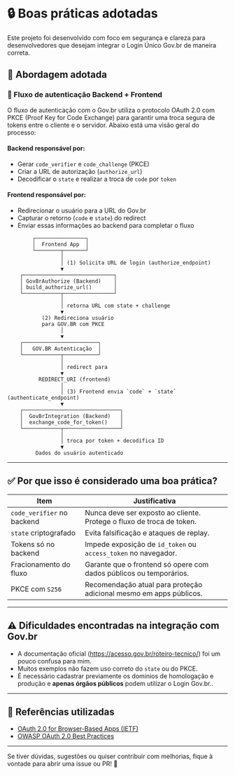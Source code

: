 # 🔒 Boas práticas adotadas

Este projeto foi desenvolvido com foco em segurança e clareza para desenvolvedores que desejam integrar o Login Único Gov.br de maneira correta.

## 🎯 Abordagem adotada

### 🔁 Fluxo de autenticação Backend + Frontend
O fluxo de autenticação com o Gov.br utiliza o protocolo OAuth 2.0 com PKCE (Proof Key for Code Exchange) para garantir uma troca segura de tokens entre o cliente e o servidor. Abaixo está uma visão geral do processo:
#### Backend responsável por:
- Gerar `code_verifier` e `code_challenge` (PKCE)
- Criar a URL de autorização (`authorize_url`)
- Decodificar o `state` e realizar a troca de `code` por `token`

#### Frontend responsável por:
- Redirecionar o usuário para a URL do Gov.br
- Capturar o retorno (`code` e `state`) do redirect
- Enviar essas informações ao backend para completar o fluxo
```
        ┌────────────────┐
        │  Frontend App  │
        └────────┬───────┘
                 │
                 │ (1) Solicita URL de login (authorize_endpoint)
                 ▼
    ┌─────────────────────────────┐
    │ GovBrAuthorize (Backend)    │
    │ build_authorize_url()       │
    └────────────┬────────────────┘
                 │
                 │ retorna URL com state + challenge
                 ▼
           (2) Redireciona usuário
           para GOV.BR com PKCE
                 │
                 ▼
    ┌────────────────────────┐
    │   GOV.BR Autenticação  │
    └────────────┬───────────┘
                 │
                 │ redirect para
                 ▼
          REDIRECT_URI (frontend)
                 │
                 │ (3) Frontend envia `code` + `state` (authenticate_endpoint)
                 ▼
    ┌───────────────────────────────┐
    │  GovBrIntegration (Backend)   │
    │  exchange_code_for_token()    │
    └────────────┬──────────────────┘
                 │
                 │ troca por token + decodifica ID
                 ▼
         Dados do usuário autenticado
```
---
## ✅ Por que isso é considerado uma boa prática?

| Item                         | Justificativa                                                                 |
|------------------------------|------------------------------------------------------------------------------|
| `code_verifier` no backend   | Nunca deve ser exposto ao cliente. Protege o fluxo de troca de token.       |
| `state` criptografado       | Evita falsificação e ataques de replay.                                     |
| Tokens só no backend        | Impede exposição de `id_token` ou `access_token` no navegador.              |
| Fracionamento do fluxo      | Garante que o frontend só opere com dados públicos ou temporários.          |
| PKCE com `S256`             | Recomendação atual para proteção adicional mesmo em apps públicos.          |

---

## ⚠️ Dificuldades encontradas na integração com Gov.br

- A documentação oficial (https://acesso.gov.br/roteiro-tecnico/) foi um pouco confusa para mim.
- Muitos exemplos não fazem uso correto do `state` ou do PKCE.
- É necessário cadastrar previamente os domínios de homologação e produção e **apenas órgãos públicos** podem utilizar o Login Gov.br..

---

## 🧠 Referências utilizadas

- [OAuth 2.0 for Browser-Based Apps (IETF)](https://datatracker.ietf.org/doc/html/draft-ietf-oauth-browser-based-apps)
- [OWASP OAuth 2.0 Best Practices](https://owasp.org/www-project-api-security/)

---

Se tiver dúvidas, sugestões ou quiser contribuir com melhorias, fique à vontade para abrir uma issue ou PR! 💙
